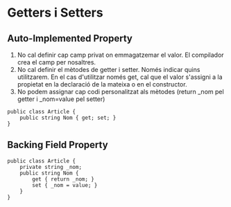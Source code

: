 # Getters i Setters

## Auto-Implemented Property

1. No cal definir cap camp privat on emmagatzemar el valor. El compilador crea el camp per nosaltres.
2. No cal definir el mètodes de getter i setter. Només indicar quins utilitzarem. En el cas d'utilitzar només get, cal que el valor s'assigni a la propietat en la declaració de la mateixa o en el constructor.
3. No podem assignar cap codi personalitzat als mètodes (return _nom pel getter i _nom=value pel setter)

```CSharp
public class Article {
    public string Nom { get; set; }
}
```

## Backing Field Property

```CSharp
public class Article {
    private string _nom;
    public string Nom { 
        get { return _nom; }
        set { _nom = value; } 
    }
}
```


